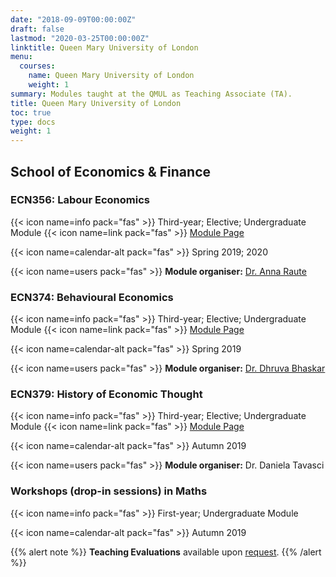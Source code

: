 ```yaml
---
date: "2018-09-09T00:00:00Z"
draft: false
lastmod: "2020-03-25T00:00:00Z"
linktitle: Queen Mary University of London
menu:
  courses:
    name: Queen Mary University of London
    weight: 1
summary: Modules taught at the QMUL as Teaching Associate (TA).
title: Queen Mary University of London
toc: true
type: docs
weight: 1
---
```

  
## School of Economics & Finance
### ECN356: Labour Economics
{{< icon name=info pack="fas" >}} Third-year; Elective; Undergraduate Module
 {{< icon name=link pack="fas" >}} [Module Page](https://www.qmul.ac.uk/sef/undergraduate/course-modules/level-6/modules/ecn356.html)

{{< icon name=calendar-alt pack="fas" >}} Spring 2019; 2020

{{< icon name=users pack="fas" >}} **Module organiser:** [Dr. Anna Raute](https://annaraute.wordpress.com/)

### ECN374: Behavioural Economics
{{< icon name=info pack="fas" >}} Third-year; Elective; Undergraduate Module
 {{< icon name=link pack="fas" >}} [Module Page](https://www.qmul.ac.uk/sef/undergraduate/course-modules/level-6/modules/ecn374.html)

{{< icon name=calendar-alt pack="fas" >}} Spring 2019

{{< icon name=users pack="fas" >}} **Module organiser:** [Dr. Dhruva Bhaskar](https://sites.google.com/a/nyu.edu/dhruvabhaskar/home)

### ECN379: History of Economic Thought
{{< icon name=info pack="fas" >}} Third-year; Elective; Undergraduate Module
 {{< icon name=link pack="fas" >}} [Module Page](https://www.qmul.ac.uk/sef/undergraduate/course-modules/level-6/modules/ecn379.html)

{{< icon name=calendar-alt pack="fas" >}} Autumn 2019

{{< icon name=users pack="fas" >}} **Module organiser:** Dr. Daniela Tavasci

### Workshops (drop-in sessions) in Maths
{{< icon name=info pack="fas" >}} First-year; Undergraduate Module

{{< icon name=calendar-alt pack="fas" >}} Autumn 2019

{{% alert note %}}
**Teaching Evaluations** available upon [request](galanakis.gian@gmail.com). 
{{% /alert %}}
